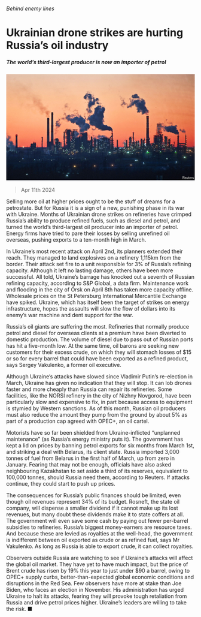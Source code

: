 ###### Behind enemy lines

# Ukrainian drone strikes are hurting Russia’s oil industry 

##### The world’s third-largest producer is now an importer of petrol 

![image](images/20240413_FNP004.jpg) 

> Apr 11th 2024 

Selling more oil at higher prices ought to be the stuff of dreams for a petrostate. But for Russia it is a sign of a new, punishing phase in its war with Ukraine. Months of Ukrainian drone strikes on refineries have crimped Russia’s ability to produce refined fuels, such as diesel and petrol, and turned the world’s third-largest oil producer into an importer of petrol. Energy firms have tried to pare their losses by selling unrefined oil overseas, pushing exports to a ten-month high in March.

In Ukraine’s most recent attack on April 2nd, its planners extended their reach. They managed to land explosives on a refinery 1,115km from the border. Their attack set fire to a unit responsible for 3% of Russia’s refining capacity. Although it left no lasting damage, others have been more successful. All told, Ukraine’s barrage has knocked out a seventh of Russian refining capacity, according to S&amp;P Global, a data firm. Maintenance work and flooding in the city of Orsk on April 8th has taken more capacity offline. Wholesale prices on the St Petersburg International Mercantile Exchange have spiked. Ukraine, which has itself been the target of strikes on energy infrastructure, hopes the assaults will slow the flow of dollars into its enemy’s war machine and dent support for the war.


Russia’s oil giants are suffering the most. Refineries that normally produce petrol and diesel for overseas clients at a premium have been diverted to domestic production. The volume of diesel due to pass out of Russian ports has hit a five-month low. At the same time, oil barons are seeking new customers for their excess crude, on which they will stomach losses of $15 or so for every barrel that could have been exported as a refined product, says Sergey Vakulenko, a former oil executive.

Although Ukraine’s attacks have slowed since Vladimir Putin’s re-election in March, Ukraine has given no indication that they will stop. It can lob drones faster and more cheaply than Russia can repair its refineries. Some facilities, like the NORSI refinery in the city of Nizhny Novgorod, have been particularly slow and expensive to fix, in part because access to equipment is stymied by Western sanctions. As of this month, Russian oil producers must also reduce the amount they pump from the ground by about 5% as part of a production cap agreed with OPEC+, an oil cartel. 

Motorists have so far been shielded from Ukraine-inflicted “unplanned maintenance” (as Russia’s energy ministry puts it). The government has kept a lid on prices by banning petrol exports for six months from March 1st, and striking a deal with Belarus, its client state. Russia imported 3,000 tonnes of fuel from Belarus in the first half of March, up from zero in January. Fearing that may not be enough, officials have also asked neighbouring Kazakhstan to set aside a third of its reserves, equivalent to 100,000 tonnes, should Russia need them, according to Reuters. If attacks continue, they could start to push up prices.

The consequences for Russia’s public finances should be limited, even though oil revenues represent 34% of its budget. Rosneft, the state oil company, will dispense a smaller dividend if it cannot make up its lost revenues, but many doubt these dividends make it to state coffers at all. The government will even save some cash by paying out fewer per-barrel subsidies to refineries. Russia’s biggest money-earners are resource taxes. And because these are levied as royalties at the well-head, the government is indifferent between oil exported as crude or as refined fuel, says Mr Vakulenko. As long as Russia is able to export crude, it can collect royalties.

Observers outside Russia are watching to see if Ukraine’s attacks will affect the global oil market. They have yet to have much impact, but the price of Brent crude has risen by 19% this year to just under $90 a barrel, owing to OPEC+ supply curbs, better-than-expected global economic conditions and disruptions in the Red Sea. Few observers have more at stake than Joe Biden, who faces an election in November. His administration has urged Ukraine to halt its attacks, fearing they will provoke tough retaliation from Russia and drive petrol prices higher. Ukraine’s leaders are willing to take the risk. ■


